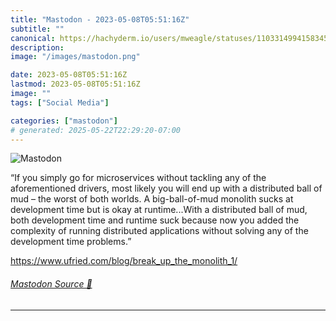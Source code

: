 ```yaml
---
title: "Mastodon - 2023-05-08T05:51:16Z"
subtitle: ""
canonical: https://hachyderm.io/users/mweagle/statuses/110331499415834578
description:
image: "/images/mastodon.png"

date: 2023-05-08T05:51:16Z
lastmod: 2023-05-08T05:51:16Z
image: ""
tags: ["Social Media"]

categories: ["mastodon"]
# generated: 2025-05-22T22:29:20-07:00
---
```

![Mastodon](/images/mastodon.png)

<p>“If you simply go for microservices without tackling any of the aforementioned drivers, most likely you will end up with a distributed ball of mud – the worst of both worlds. A big-ball-of-mud monolith sucks at development time but is okay at runtime...With a distributed ball of mud, both development time and runtime suck because now you added the complexity of running distributed applications without solving any of the development time problems.”</p><p><a href="https://www.ufried.com/blog/break_up_the_monolith_1/" target="_blank" rel="nofollow noopener noreferrer" translate="no"><span class="invisible">https://www.</span><span class="ellipsis">ufried.com/blog/break_up_the_m</span><span class="invisible">onolith_1/</span></a></p>


###### [Mastodon Source 🐘](https://hachyderm.io/@mweagle/110331499415834578)

___
